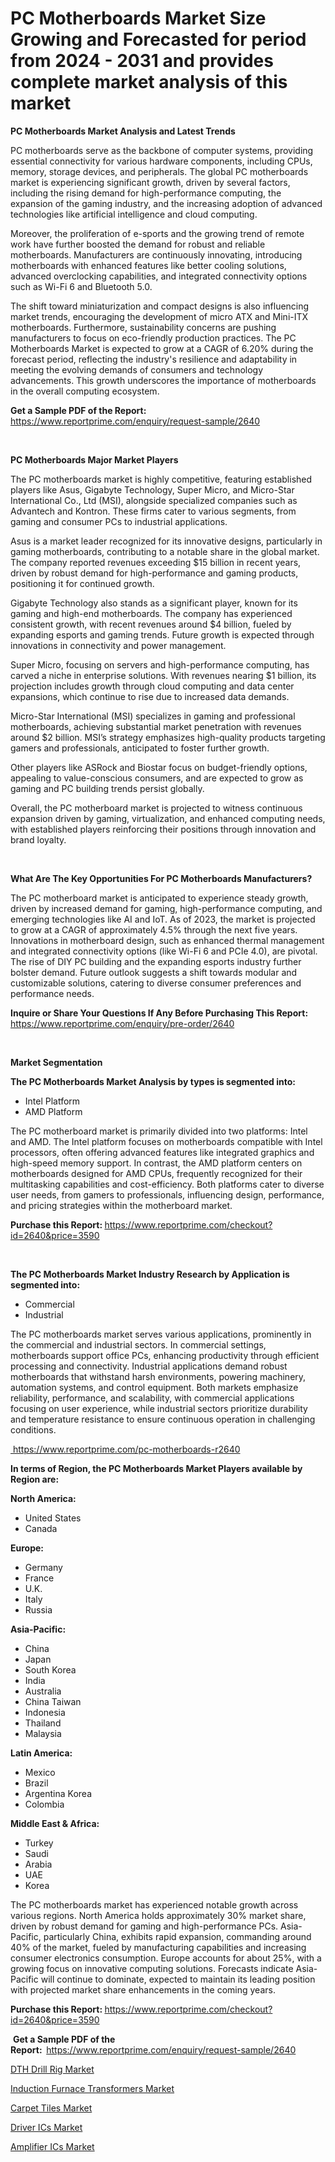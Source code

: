 <p><h1>PC Motherboards Market Size Growing and Forecasted for period from 2024 - 2031 and provides complete market analysis of this market</h1></p><p><strong>PC Motherboards Market Analysis and Latest Trends</strong></p>
<p><p>PC motherboards serve as the backbone of computer systems, providing essential connectivity for various hardware components, including CPUs, memory, storage devices, and peripherals. The global PC motherboards market is experiencing significant growth, driven by several factors, including the rising demand for high-performance computing, the expansion of the gaming industry, and the increasing adoption of advanced technologies like artificial intelligence and cloud computing.</p><p>Moreover, the proliferation of e-sports and the growing trend of remote work have further boosted the demand for robust and reliable motherboards. Manufacturers are continuously innovating, introducing motherboards with enhanced features like better cooling solutions, advanced overclocking capabilities, and integrated connectivity options such as Wi-Fi 6 and Bluetooth 5.0.</p><p>The shift toward miniaturization and compact designs is also influencing market trends, encouraging the development of micro ATX and Mini-ITX motherboards. Furthermore, sustainability concerns are pushing manufacturers to focus on eco-friendly production practices. The PC Motherboards Market is expected to grow at a CAGR of 6.20% during the forecast period, reflecting the industry's resilience and adaptability in meeting the evolving demands of consumers and technology advancements. This growth underscores the importance of motherboards in the overall computing ecosystem.</p></p>
<p><strong>Get a Sample PDF of the Report:&nbsp;</strong> <a href="https://www.reportprime.com/enquiry/request-sample/2640">https://www.reportprime.com/enquiry/request-sample/2640</a></p>
<p>&nbsp;</p>
<p><strong>PC Motherboards Major Market Players</strong></p>
<p><p>The PC motherboards market is highly competitive, featuring established players like Asus, Gigabyte Technology, Super Micro, and Micro-Star International Co., Ltd (MSI), alongside specialized companies such as Advantech and Kontron. These firms cater to various segments, from gaming and consumer PCs to industrial applications.</p><p>Asus is a market leader recognized for its innovative designs, particularly in gaming motherboards, contributing to a notable share in the global market. The company reported revenues exceeding $15 billion in recent years, driven by robust demand for high-performance and gaming products, positioning it for continued growth.</p><p>Gigabyte Technology also stands as a significant player, known for its gaming and high-end motherboards. The company has experienced consistent growth, with recent revenues around $4 billion, fueled by expanding esports and gaming trends. Future growth is expected through innovations in connectivity and power management.</p><p>Super Micro, focusing on servers and high-performance computing, has carved a niche in enterprise solutions. With revenues nearing $1 billion, its projection includes growth through cloud computing and data center expansions, which continue to rise due to increased data demands.</p><p>Micro-Star International (MSI) specializes in gaming and professional motherboards, achieving substantial market penetration with revenues around $2 billion. MSI’s strategy emphasizes high-quality products targeting gamers and professionals, anticipated to foster further growth.</p><p>Other players like ASRock and Biostar focus on budget-friendly options, appealing to value-conscious consumers, and are expected to grow as gaming and PC building trends persist globally.</p><p>Overall, the PC motherboard market is projected to witness continuous expansion driven by gaming, virtualization, and enhanced computing needs, with established players reinforcing their positions through innovation and brand loyalty.</p></p>
<p>&nbsp;</p>
<p><strong>What Are The Key Opportunities For PC Motherboards Manufacturers?</strong></p>
<p><p>The PC motherboard market is anticipated to experience steady growth, driven by increased demand for gaming, high-performance computing, and emerging technologies like AI and IoT. As of 2023, the market is projected to grow at a CAGR of approximately 4.5% through the next five years. Innovations in motherboard design, such as enhanced thermal management and integrated connectivity options (like Wi-Fi 6 and PCIe 4.0), are pivotal. The rise of DIY PC building and the expanding esports industry further bolster demand. Future outlook suggests a shift towards modular and customizable solutions, catering to diverse consumer preferences and performance needs.</p></p>
<p><strong>Inquire or Share Your Questions If Any Before Purchasing This Report:</strong> <a href="https://www.reportprime.com/enquiry/pre-order/2640">https://www.reportprime.com/enquiry/pre-order/2640</a></p>
<p>&nbsp;</p>
<p><strong>Market Segmentation</strong></p>
<p><strong>The PC Motherboards Market Analysis by types is segmented into:</strong></p>
<p><ul><li>Intel Platform</li><li>AMD Platform</li></ul></p>
<p><p>The PC motherboard market is primarily divided into two platforms: Intel and AMD. The Intel platform focuses on motherboards compatible with Intel processors, often offering advanced features like integrated graphics and high-speed memory support. In contrast, the AMD platform centers on motherboards designed for AMD CPUs, frequently recognized for their multitasking capabilities and cost-efficiency. Both platforms cater to diverse user needs, from gamers to professionals, influencing design, performance, and pricing strategies within the motherboard market.</p></p>
<p><strong>Purchase this Report:&nbsp;</strong><a href="https://www.reportprime.com/checkout?id=2640&price=3590">https://www.reportprime.com/checkout?id=2640&price=3590</a></p>
<p>&nbsp;</p>
<p><strong>The PC Motherboards Market Industry Research by Application is segmented into:</strong></p>
<p><ul><li>Commercial</li><li>Industrial</li></ul></p>
<p><p>The PC motherboards market serves various applications, prominently in the commercial and industrial sectors. In commercial settings, motherboards support office PCs, enhancing productivity through efficient processing and connectivity. Industrial applications demand robust motherboards that withstand harsh environments, powering machinery, automation systems, and control equipment. Both markets emphasize reliability, performance, and scalability, with commercial applications focusing on user experience, while industrial sectors prioritize durability and temperature resistance to ensure continuous operation in challenging conditions.</p></p>
<p><a href="https://www.reportprime.com/pc-motherboards-r2640">&nbsp;https://www.reportprime.com/pc-motherboards-r2640</a></p>
<p><strong>In terms of Region, the PC Motherboards Market Players available by Region are:</strong></p>
<p>
    <p> <strong> North America: </strong>
        <ul>
            <li>United States</li>
            <li>Canada</li>
        </ul>
        </p> 
    <p> <strong> Europe: </strong>
        <ul>
            <li>Germany</li>
            <li>France</li>
            <li>U.K.</li>
            <li>Italy</li>
            <li>Russia</li>
        </ul>
        </p> 
    <p> <strong> Asia-Pacific: </strong>
        <ul>
            <li>China</li>
            <li>Japan</li>
            <li>South Korea</li>
            <li>India</li>
            <li>Australia</li>
            <li>China Taiwan</li>
            <li>Indonesia</li>
            <li>Thailand</li>
            <li>Malaysia</li>
        </ul>
        </p> 
    <p> <strong> Latin America: </strong>
        <ul>
            <li>Mexico</li>
            <li>Brazil</li>
            <li>Argentina Korea</li>
            <li>Colombia</li>
        </ul>
        </p> 
    <p> <strong> Middle East & Africa: </strong>
        <ul>
            <li>Turkey</li>
            <li>Saudi</li>
            <li>Arabia</li>
            <li>UAE</li>
            <li>Korea</li>
        </ul>
    </p>
    </p>
<p><p>The PC motherboards market has experienced notable growth across various regions. North America holds approximately 30% market share, driven by robust demand for gaming and high-performance PCs. Asia-Pacific, particularly China, exhibits rapid expansion, commanding around 40% of the market, fueled by manufacturing capabilities and increasing consumer electronics consumption. Europe accounts for about 25%, with a growing focus on innovative computing solutions. Forecasts indicate Asia-Pacific will continue to dominate, expected to maintain its leading position with projected market share enhancements in the coming years.</p></p>
<p><strong>Purchase this Report: </strong><a href="https://www.reportprime.com/checkout?id=2640&price=3590">https://www.reportprime.com/checkout?id=2640&price=3590</a></p>
<p>&nbsp;<strong>Get a Sample PDF of the Report:&nbsp;&nbsp;</strong><a href="https://www.reportprime.com/enquiry/request-sample/2640">https://www.reportprime.com/enquiry/request-sample/2640</a></p>
<p><strong></strong></p>
<p><p><a href="https://www.linkedin.com/pulse/dth-drill-rig-market-trends-detailed-study-its-segmentation-cxelf?trackingId=NoaljWiQStCekbRHFmej6A%3D%3D">DTH Drill Rig Market</a></p><p><a href="https://issuu.com/reportprime-2/docs/induction-furnace-transformers-mark_bb4d83cc4723b3">Induction Furnace Transformers Market</a></p><p><a href="https://www.linkedin.com/pulse/carpet-tiles-market2024-2031-industry-insights-investment-inumf?trackingId=kkwGfzVDR%2BeUM7ftt0H%2FSw%3D%3D">Carpet Tiles Market</a></p><p><a href="https://github.com/LilianFaulkner65/Market-Research-Report-List-1/blob/main/driver-ics-market.md">Driver ICs Market</a></p><p><a href="https://github.com/SamiaChowdhury801/Market-Research-Report-List-1/blob/main/amplifier-ics-market.md">Amplifier ICs Market</a></p></p>